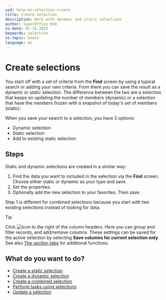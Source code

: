 ```yaml
---
uid: help-en-selection-create
title: Create selection
description: Work with dynamic and static selections
author: SuperOffice RnD
so.date: 02.15.2023
keywords: selection
so.topic: howto
language: en
---
```


# Create selections

You start off with a set of criteria from the **Find** screen by using a typical search or adding your own criteria. From there you can save the result as a dynamic or static selection. The difference between the two are a selection that keeps on updating the number of members (dynamic) or a selection that have the members frozen with a snapshot of today's set of members (static).

When you save your search to a selection, you have 3 options:

* Dynamic selection
* Static selection
* Add to existing static selection

## Steps

Static and dynamic selections are created in a similar way:

1. Find the data you want to included in the selection via the **Find** screen. Choose either static or dynamic as your type and save.
2. Set the properties.
3. Optionally add the new selection to your favorites. Then save.

Step 1 is different for combined selections because you start with two existing selections instead of looking for data.

> [!TIP]
> Click ![icon][img4] to the right of the column headers. Here you can group and filter records, and add/remove columns. These settings can be saved for the active selection by selecting **Save columns for current selection only**. See also [The section tabs][4] for additional functions.

## What do you want to do?

* [Create a static selection][1]
* [Create a dynamic selection][2]
* [Create a combined selection][3]
* [Perform tasks using selections][5]
* [Update a selection][6]

<!-- Referenced links -->
[1]: create-static.yml
[2]: create-dynamic.yml
[3]: create-combined.yml

[4]: ../../../../learn/section-tabs/index.md
[5]: ../index.md
[6]: ../update/index.md

<!-- Referenced images -->
[img4]: ../../../../../../common/icons/cog-wheel.png
